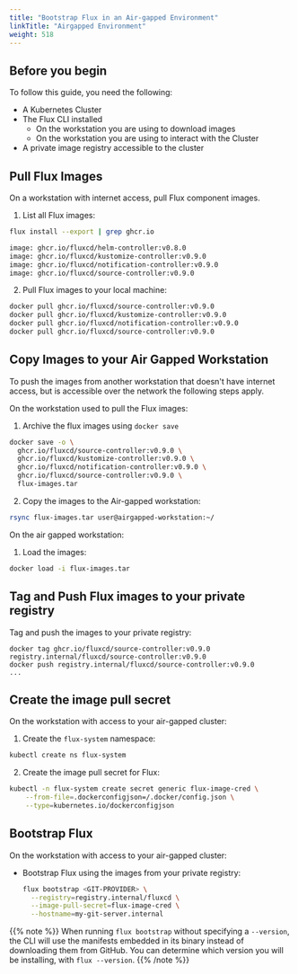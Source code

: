 ```yaml
---
title: "Bootstrap Flux in an Air-gapped Environment"
linkTitle: "Airgapped Environment"
weight: 518
---
```


## Before you begin

To follow this guide, you need the following:

- A Kubernetes Cluster
- The Flux CLI installed
  - On the workstation you are using to download images
  - On the workstation you are using to interact with the Cluster
- A private image registry accessible to the cluster

## Pull Flux Images

On a workstation with internet access, pull Flux component images.

1. List all Flux images:

  ```bash
  flux install --export | grep ghcr.io

  image: ghcr.io/fluxcd/helm-controller:v0.8.0
  image: ghcr.io/fluxcd/kustomize-controller:v0.9.0
  image: ghcr.io/fluxcd/notification-controller:v0.9.0
  image: ghcr.io/fluxcd/source-controller:v0.9.0
  ```

2. Pull Flux images to your local machine:

  ```bash
  docker pull ghcr.io/fluxcd/source-controller:v0.9.0
  docker pull ghcr.io/fluxcd/kustomize-controller:v0.9.0
  docker pull ghcr.io/fluxcd/notification-controller:v0.9.0
  docker pull ghcr.io/fluxcd/source-controller:v0.9.0
  ```

## Copy Images to your Air Gapped Workstation

To push the images from another workstation that doesn't have internet access, but is accessible over the network the following steps apply.

On the workstation used to pull the Flux images:

1. Archive the flux images using ``docker save``

  ```bash
  docker save -o \
    ghcr.io/fluxcd/source-controller:v0.9.0 \
    ghcr.io/fluxcd/kustomize-controller:v0.9.0 \
    ghcr.io/fluxcd/notification-controller:v0.9.0 \
    ghcr.io/fluxcd/source-controller:v0.9.0 \
    flux-images.tar
  ```

2. Copy the images to the Air-gapped workstation:

  ```bash
  rsync flux-images.tar user@airgapped-workstation:~/
  ```

On the air gapped workstation:

1. Load the images:

  ```bash
  docker load -i flux-images.tar
  ```

## Tag and Push Flux images to your private registry

Tag and push the images to your private registry:

```
docker tag ghcr.io/fluxcd/source-controller:v0.9.0 registry.internal/fluxcd/source-controller:v0.9.0
docker push registry.internal/fluxcd/source-controller:v0.9.0
...
```

## Create the image pull secret

On the workstation with access to your air-gapped cluster:

1. Create the ``flux-system`` namespace:

  ```bash
  kubectl create ns flux-system
  ```

2. Create the image pull secret for Flux:

  ```bash
  kubectl -n flux-system create secret generic flux-image-cred \
      --from-file=.dockerconfigjson=/.docker/config.json \
      --type=kubernetes.io/dockerconfigjson
  ```

## Bootstrap Flux

On the workstation with access to your air-gapped cluster:

- Bootstrap Flux using the images from your private registry:

  ```bash
  flux bootstrap <GIT-PROVIDER> \
    --registry=registry.internal/fluxcd \
    --image-pull-secret=flux-image-cred \
    --hostname=my-git-server.internal
  ```

{{% note %}}
When running `flux bootstrap` without specifying a `--version`,
the CLI will use the manifests embedded in its binary instead of downloading
them from GitHub. You can determine which version you will be installing,
with `flux --version`.
{{% /note %}}
